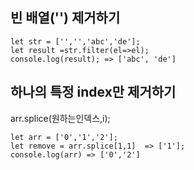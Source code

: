 ## 빈 배열('') 제거하기
```
let str = ['','','abc','de'];
let result =str.filter(el=>el);
console.log(result); => ['abc', 'de']
``````
## 하나의 특정 index만 제거하기
arr.splice(원하는인덱스,i);
```
let arr = ['0','1','2'];
let remove = arr.splice[1,1]  => ['1']; 
console.log(arr) => ['0','2']
```